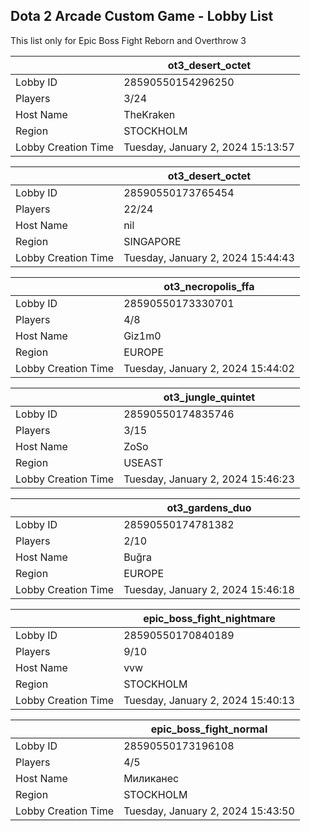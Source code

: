 ## Dota 2 Arcade Custom Game - Lobby List

This list only for Epic Boss Fight Reborn and Overthrow 3

|  | ot3_desert_octet |
| ------ | ------ |
| Lobby ID | 28590550154296250 |
| Players | 3/24 |
| Host Name | TheKraken |
| Region | STOCKHOLM |
| Lobby Creation Time | Tuesday, January 2, 2024 15:13:57 |


|  | ot3_desert_octet |
| ------ | ------ |
| Lobby ID | 28590550173765454 |
| Players | 22/24 |
| Host Name | nil |
| Region | SINGAPORE |
| Lobby Creation Time | Tuesday, January 2, 2024 15:44:43 |


|  | ot3_necropolis_ffa |
| ------ | ------ |
| Lobby ID | 28590550173330701 |
| Players | 4/8 |
| Host Name | Giz1m0 |
| Region | EUROPE |
| Lobby Creation Time | Tuesday, January 2, 2024 15:44:02 |


|  | ot3_jungle_quintet |
| ------ | ------ |
| Lobby ID | 28590550174835746 |
| Players | 3/15 |
| Host Name | ZoSo |
| Region | USEAST |
| Lobby Creation Time | Tuesday, January 2, 2024 15:46:23 |


|  | ot3_gardens_duo |
| ------ | ------ |
| Lobby ID | 28590550174781382 |
| Players | 2/10 |
| Host Name | Buğra |
| Region | EUROPE |
| Lobby Creation Time | Tuesday, January 2, 2024 15:46:18 |


|  | epic_boss_fight_nightmare |
| ------ | ------ |
| Lobby ID | 28590550170840189 |
| Players | 9/10 |
| Host Name | vvw |
| Region | STOCKHOLM |
| Lobby Creation Time | Tuesday, January 2, 2024 15:40:13 |


|  | epic_boss_fight_normal |
| ------ | ------ |
| Lobby ID | 28590550173196108 |
| Players | 4/5 |
| Host Name | Миликанес |
| Region | STOCKHOLM |
| Lobby Creation Time | Tuesday, January 2, 2024 15:43:50 |



